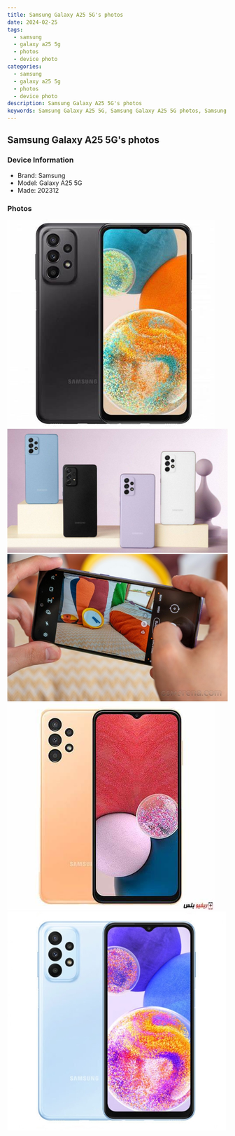```yaml
---
title: Samsung Galaxy A25 5G's photos
date: 2024-02-25
tags: 
  - samsung
  - galaxy a25 5g
  - photos
  - device photo
categories: 
  - samsung
  - galaxy a25 5g
  - photos
  - device photo
description: Samsung Galaxy A25 5G's photos
keywords: Samsung Galaxy A25 5G, Samsung Galaxy A25 5G photos, Samsung Galaxy A25 5G device photo
---
```


## Samsung Galaxy A25 5G's photos

### Device Information

- Brand: Samsung
- Model: Galaxy A25 5G
- Made: 202312

### Photos

![/images/best-assets/devices/samsung/samsung-galaxy-a25-5g/1.jpg](/images/best-assets/devices/samsung/samsung-galaxy-a25-5g/1.jpg)
![/images/best-assets/devices/samsung/samsung-galaxy-a25-5g/2.jpg](/images/best-assets/devices/samsung/samsung-galaxy-a25-5g/2.jpg)
![/images/best-assets/devices/samsung/samsung-galaxy-a25-5g/3.jpg](/images/best-assets/devices/samsung/samsung-galaxy-a25-5g/3.jpg)
![/images/best-assets/devices/samsung/samsung-galaxy-a25-5g/4.jpg](/images/best-assets/devices/samsung/samsung-galaxy-a25-5g/4.jpg)
![/images/best-assets/devices/samsung/samsung-galaxy-a25-5g/5.jpg](/images/best-assets/devices/samsung/samsung-galaxy-a25-5g/5.jpg)
